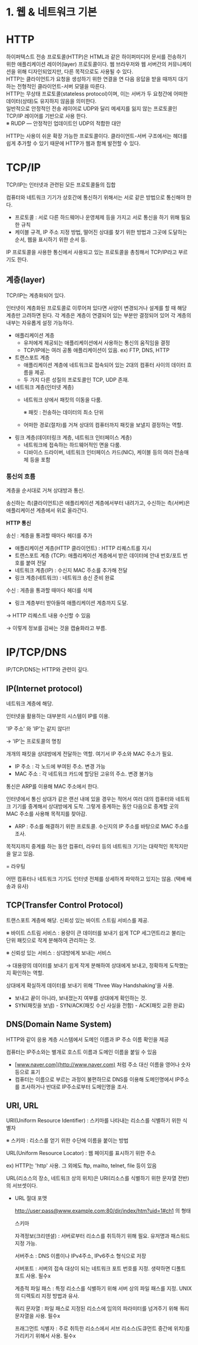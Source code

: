 # 1. 웹 & 네트워크 기본

# HTTP

하이퍼텍스트 전송 프로토콜(HTTP)은 HTML과 같은 하이퍼미디어 문서를 전송하기 위한 애플리케이션 레이어(layer) 프로토콜이다. 웹 브라우저와 웹 서버간의 커뮤니케이션을 위해 디자인되었지만, 다른 목적으로도 사용될 수 있다.    
HTTP는 클라이언트가 요청을 생성하기 위한 연결을 연 다음 응답을 받을 때까지 대기하는 전형적인 클라이언트-서버 모델을 따른다.    
HTTP는 무상태 프로토콜(stateless protocol)이며, 이는 서버가 두 요청간에 어떠한 데이터(상태)도 유지하지 않음을 의미한다.    
일반적으로 안정적인 전송 레이어로 UDP와 달리 메세지를 잃지 않는 프로토콜인 TCP/IP 레이어를 기반으로 사용 한다.   
※ RUDP — 안정적인 업데이트인 UDP의 적합한 대안

HTTP는 사용이 쉬운 확장 가능한 프로토콜이다. 클라이언트-서버 구조에서는 헤더를 쉽게 추가할 수 있기 때문에 HTTP가 웹과 함께 발전할 수 있다. 



# TCP/IP

TCP/IP는 인터넷과 관련된 모든 프로토콜들의 집합

컴퓨터와 네트워크 기기가 상호간에 통신하기 위해서는 서로 같은 방법으로 통신해야 한다.

- 프로토콜 : 서로 다른 하드웨어나 운영체제 등을 가지고 서로 통신을 하기 위해 필요한 규칙
- 케이블 규격, IP 주소 지정 방법, 떨어진 상대를 찾기 위한 방법과 그곳에 도달하는 순서, 웹을 표시하기 위한 순서 등.

IP 프로토콜을 사용한 통신에서 사용되고 있는 프로토콜을 총칭해서 TCP/IP라고 부르기도 한다.



## 계층(layer)

TCP/IP는 계층화되어 있다. 

인터넷이 계층화된 프로토콜로 이루어져 있다면 사양이 변경되거나 설계를 할 때 해당 계층만 고려하면 된다. 각 계층은 계층이 연결되어 있는 부분만 결정되어 있어 각 계층의 내부는 자유롭게 설정 가능하다. 

- 애플리케이션 계층
    - 유저에게 제공되는 애플리케이션에서 사용하는 통신의 움직임을 결정
    - TCP/IP에는 여러 공통 애플리케이션이 있음. ex) FTP, DNS, HTTP
- 트랜스포트 계층
    - 애플리케이션 계층에 네트워크로 접속되어 있는 2대의 컴퓨터 사이의 데이터 흐름을 제공.
    - 두 가지 다른 성질의 프로토콜인 TCP, UDP 존재.
- 네트워크 계층(인터넷 계층)
    - 네트워크 상에서 패킷의 이동을 다룸.

        ※ 패킷 : 전송하는 데이터의 최소 단위

    - 어떠한 경로(절차)를 거쳐 상대의 컴퓨터까지 패킷을 보낼지 결정하는 역할.
- 링크 계층(데이터링크 계층, 네트워크 인터페이스 계층)
    - 네트워크에 접속하는 하드웨어적인 면을 다룸.
    - 디바이스 드라이버, 네트워크 인터페이스 카드(NIC), 케이블 등의 여러 전송매체 등을 포함


### 통신의 흐름

계층을 순서대로 거쳐 상대방과 통신.

송신하는 측(클라이언트)은 애플리케이션 계층에서부터 내려가고, 수신하는 측(서버)은 애플리케이션 계층에서 위로 올라간다.



**HTTP 통신**

송신 : 계층을 통과할 때마다 헤더를 추가

- 애플리케이션 계층(HTTP 클라이언트) : HTTP 리퀘스트를 지시
- 트랜스포트 계층 (TCP): 애플리케이션 계층에서 받은 데이터에 안내 번호/포트 번호를 붙여 전달
- 네트워크 계층(IP) : 수신지 MAC 주소를 추가해 전달
- 링크 계층(네트워크) : 네트워크 송신 준비 완료

수신 : 게층을 통과할 때마다 헤더를 삭제

- 링크 계층부터 받아들여 애플리케이션 계층까지 도달.

→ HTTP 리퀘스트 내용 수신할 수 있음

→ 이렇게 정보를 감싸는 것을 캡슐화라고 부름.



# IP/TCP/DNS

IP/TCP/DNS는 HTTP와 관련이 깊다.


## IP(Internet protocol)

네트워크 계층에 해당.

인터넷을 활용하는 대부분의 시스템이 IP를 이용.

'IP 주소' 와 'IP'는 같지 않다!!

→ 'IP'는 프로토콜의 명칭

개개의 패킷을 상대방에게 전달하는 역할. 여기서 IP 주소와 MAC 주소가 필요.

- IP 주소 : 각 노드에 부여된 주소. 변경 가능
- MAC 주소 : 각 네트워크 카드에 할당된 고유의 주소. 변경 불가능

통신은 ARP를 이용해 MAC 주소에서 한다.

인터넷에서 통신 상대가 같은 랜선 내에 있을 경우는 적어서 여러 대의 컴퓨터와 네트워크 기기를 중계해서 상대방에게 도착. 그렇게 중계하는 동안 다음으로 중계할 곳의 MAC 주소를 사용해 목적지를 찾아감.

- ARP : 주소를 해결하기 위한 프로토콜. 수신지의 IP 주소를 바탕으로 MAC 주소를 조사.

목적지까지 중계를 하는 동안 컴퓨터, 라우터 등의 네트워크 기기는 대략적인 목적지만을 알고 있음. 

= 라우팅

어떤 컴퓨터나 네트워크 기기도 인터넷 전체를 상세하게 파악하고 있지는 않음. (택배 배송과 유사)



## TCP(Transfer Control Protocol)

트랜스포트 계층에 해당. 신뢰성 있는 바이트 스트림 서비스를 제공.

※ 바이트 스트림 서비스 : 용량이 큰 데이터를 보내기 쉽게 TCP 세그먼트라고 불리는 단위 패킷으로 작게 분해하여 관리하는 것.

※ 신뢰성 있는 서비스 : 상대방에게 보내는 서비스

→ 대용량의 데이터를 보내기 쉽게 작게 분해하여 상대에게 보내고, 정확하게 도착했는지 확인하는 역할.

상대에게 확실하게 데이터를 보내기 위해 'Three Way Handshaking'을 사용.

- 보내고 끝이 아니라, 보내졌는지 여부를 상대에게 확인하는 것.
- SYN(패킷을 보냄) - SYN/ACK(패킷 수신 사실을 전함) - ACK(패킷 교환 완료)



## DNS(Domain Name System)

HTTP와 같이 응용 계층 시스템에서 도메인 이름과 IP 주소 이름 확인을 제공

컴퓨터는 IP주소와는 별개로 호스트 이름과 도메인 이름을 붙일 수 있음

- [www.naver.com](http://www.naver.com) 처럼 주소 대신 이름을 영어나 숫자 등으로 표기
- 컴퓨터는 이름으로 부르는 과정이 불편하므로 DNS를 이용해 도메인명에서 IP주소를 조사하거나 반대로 IP주소로부터 도메인명을 조사.



## URI, URL

URI(Uniform Resource Identifier) : 스키마를 나타내는 리소스를 식별하기 위한 식별자

※ 스키마 : 리소스를 얻기 위한 수단에 이름을 붙이는 방법

URL(Uniform Resource Locator) : 웹 페이지를 표시하기 위한 주소

ex) HTTP는 'http' 사용. 그 외에도 ftp, mailto, telnet, file 등이 있음

URL(리소스의 장소, 네트워크 상의 위치)은 URI(리소스를 식별하기 위한 문자열 전반)의 서브셋이다.

- URL 절대 포맷

    [http://user:pass@www.example.com:80/dir/index/htm?uid=1#ch1](http://user:pass@www.example.com:80/dir/index/htm?uid=1#ch1) 의 형태

    스키마

    자격정보(크리덴셜) : 서버로부터 리소스를 취득하기 위해 필요. 유저명과 패스워드 지정 가능.

    서버주소 : DNS 이름이나 IPv4주소, IPv6주소 형식으로 저장

    서버포트 : 서버의 접속 대상이 되는 네트워크 포트 번호를 지정. 생략하면 디폴트 포트 사용. 필수x

    계층적 파일 패스 : 특정 리소스를 식별하기 위해 서버 상의 파일 패스를 지정. UNIX의 디렉토리 지정 방법과 유사.

    쿼리 문자열 : 파일 패스로 지정된 리소스에 임의의 파라미터를 넘겨주기 위해 쿼리 문자열을 사용. 필수x

    프래그먼트 식별자 : 주로 취득한 리소스에서 서브 리소스(도큐먼트 중간에 위치)를 가리키기 위해서  사용. 필수x